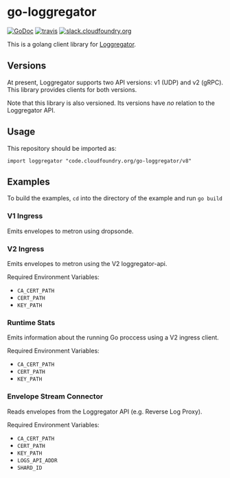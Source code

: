 # go-loggregator
[![GoDoc][go-doc-badge]][go-doc] [![travis][travis-badge]][travis] [![slack.cloudfoundry.org][slack-badge]][loggregator-slack]

This is a golang client library for [Loggregator][loggregator].

## Versions

At present, Loggregator supports two API versions: v1 (UDP) and v2 (gRPC).
This library provides clients for both versions.

Note that this library is also versioned. Its versions have *no* relation to
the Loggregator API.

## Usage

This repository should be imported as:

`import loggregator "code.cloudfoundry.org/go-loggregator/v8"`

## Examples

To build the examples, `cd` into the directory of the example and run `go build`

### V1 Ingress

Emits envelopes to metron using dropsonde.

### V2 Ingress

Emits envelopes to metron using the V2 loggregator-api.

Required Environment Variables:

* `CA_CERT_PATH`
* `CERT_PATH`
* `KEY_PATH`

### Runtime Stats

Emits information about the running Go proccess using a V2 ingress client.

Required Environment Variables:

* `CA_CERT_PATH`
* `CERT_PATH`
* `KEY_PATH`

### Envelope Stream Connector

Reads envelopes from the Loggregator API (e.g. Reverse Log Proxy).

Required Environment Variables:

* `CA_CERT_PATH`
* `CERT_PATH`
* `KEY_PATH`
* `LOGS_API_ADDR`
* `SHARD_ID`

[slack-badge]:              https://slack.cloudfoundry.org/badge.svg
[loggregator-slack]:        https://cloudfoundry.slack.com/archives/loggregator
[loggregator]:              https://github.com/cloudfoundry/loggregator
[go-doc-badge]:             https://godoc.org/code.cloudfoundry.org/go-loggregator?status.svg
[go-doc]:                   https://godoc.org/code.cloudfoundry.org/go-loggregator
[travis-badge]:             https://travis-ci.org/cloudfoundry/go-loggregator.svg?branch=master
[travis]:                   https://travis-ci.org/cloudfoundry/go-loggregator?branch=master
